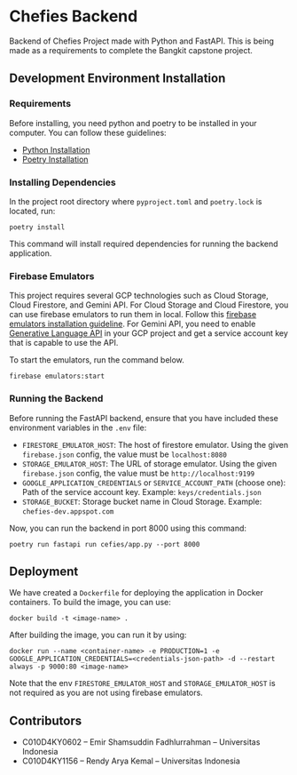 # Chefies Backend
Backend of Chefies Project made with Python and FastAPI. This is being made as a requirements to complete the Bangkit capstone project.

## Development Environment Installation

### Requirements
Before installing, you need python and poetry to be installed in your computer. You can follow these guidelines:
- [Python Installation](https://www.python.org/downloads/)
- [Poetry Installation](https://python-poetry.org/docs/)

### Installing Dependencies
In the project root directory where `pyproject.toml` and `poetry.lock` is located, run:
```
poetry install
```

This command will install required dependencies for running the backend application.

### Firebase Emulators
This project requires several GCP technologies such as Cloud Storage, Cloud Firestore, and Gemini API.
For Cloud Storage and Cloud Firestore, you can use firebase emulators to run them in local. Follow this 
[firebase emulators installation guideline](https://firebase.google.com/docs/emulator-suite/install_and_configure).
For Gemini API, you need to enable [Generative Language API](https://console.cloud.google.com/apis/library/generativelanguage.googleapis.com)
in your GCP project and get a service account key that is capable to use the API.

To start the emulators, run the command below.
```
firebase emulators:start
```

### Running the Backend
Before running the FastAPI backend, ensure that you have included these environment variables in the `.env` file:
- `FIRESTORE_EMULATOR_HOST`: The host of firestore emulator. Using the given `firebase.json` config, the value must be `localhost:8080`
- `STORAGE_EMULATOR_HOST`: The URL of storage emulator. Using the given `firebase.json` config, the value must be `http://localhost:9199`
- `GOOGLE_APPLICATION_CREDENTIALS` or `SERVICE_ACCOUNT_PATH` (choose one): Path of the service account key. Example: `keys/credentials.json`
- `STORAGE_BUCKET`: Storage bucket name in Cloud Storage. Example: `chefies-dev.appspot.com`

Now, you can run the backend in port 8000 using this command:
```
poetry run fastapi run cefies/app.py --port 8000
```

## Deployment
We have created a `Dockerfile` for deploying the application in Docker containers. To build the image, you can use:
```
docker build -t <image-name> .
```

After building the image, you can run it by using:
```
docker run --name <container-name> -e PRODUCTION=1 -e GOOGLE_APPLICATION_CREDENTIALS=<credentials-json-path> -d --restart always -p 9000:80 <image-name>
```

Note that the env `FIRESTORE_EMULATOR_HOST` and `STORAGE_EMULATOR_HOST` is not required as you are not using firebase emulators.

## Contributors
- C010D4KY0602 – Emir Shamsuddin Fadhlurrahman – Universitas Indonesia
- C010D4KY1156 – Rendy Arya Kemal – Universitas Indonesia